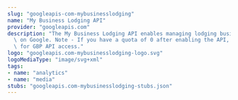 ```yaml
---
slug: "googleapis-com-mybusinesslodging"
name: "My Business Lodging API"
provider: "googleapis.com"
description: "The My Business Lodging API enables managing lodging business information\
  \ on Google. Note - If you have a quota of 0 after enabling the API, please request\
  \ for GBP API access."
logo: "googleapis.com-mybusinesslodging-logo.svg"
logoMediaType: "image/svg+xml"
tags:
- name: "analytics"
- name: "media"
stubs: "googleapis.com-mybusinesslodging-stubs.json"
---
```

